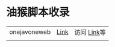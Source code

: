 # 油猴脚本收录

|              |                                                                  |                         |
| ------------ | ---------------------------------------------------------------- | ----------------------- |
| onejavoneweb | [Link](https://sleazyfork.org/zh-CN/scripts/428639-onejavoneweb) | 访问 [Link](jable.tv)等 |
|              |                                                                  |                         |